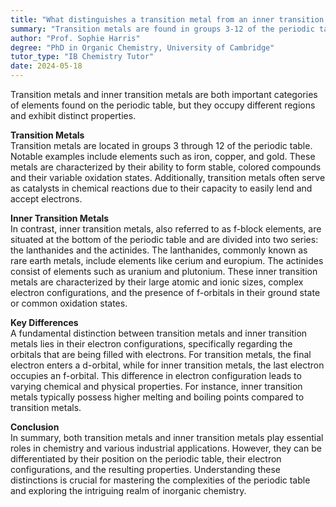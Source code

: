 ```yaml
---
title: "What distinguishes a transition metal from an inner transition metal?"
summary: "Transition metals are found in groups 3-12 of the periodic table, while inner transition metals are in the f-block, the lanthanides and actinides."
author: "Prof. Sophie Harris"
degree: "PhD in Organic Chemistry, University of Cambridge"
tutor_type: "IB Chemistry Tutor"
date: 2024-05-18
---
```


Transition metals and inner transition metals are both important categories of elements found on the periodic table, but they occupy different regions and exhibit distinct properties. 

**Transition Metals**  
Transition metals are located in groups 3 through 12 of the periodic table. Notable examples include elements such as iron, copper, and gold. These metals are characterized by their ability to form stable, colored compounds and their variable oxidation states. Additionally, transition metals often serve as catalysts in chemical reactions due to their capacity to easily lend and accept electrons.

**Inner Transition Metals**  
In contrast, inner transition metals, also referred to as f-block elements, are situated at the bottom of the periodic table and are divided into two series: the lanthanides and the actinides. The lanthanides, commonly known as rare earth metals, include elements like cerium and europium. The actinides consist of elements such as uranium and plutonium. These inner transition metals are characterized by their large atomic and ionic sizes, complex electron configurations, and the presence of f-orbitals in their ground state or common oxidation states.

**Key Differences**  
A fundamental distinction between transition metals and inner transition metals lies in their electron configurations, specifically regarding the orbitals that are being filled with electrons. For transition metals, the final electron enters a d-orbital, while for inner transition metals, the last electron occupies an f-orbital. This difference in electron configuration leads to varying chemical and physical properties. For instance, inner transition metals typically possess higher melting and boiling points compared to transition metals.

**Conclusion**  
In summary, both transition metals and inner transition metals play essential roles in chemistry and various industrial applications. However, they can be differentiated by their position on the periodic table, their electron configurations, and the resulting properties. Understanding these distinctions is crucial for mastering the complexities of the periodic table and exploring the intriguing realm of inorganic chemistry.
    